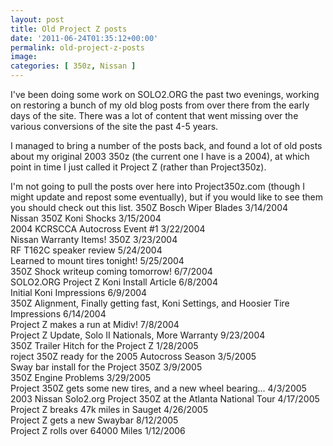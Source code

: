 ```yaml
---
layout: post
title: Old Project Z posts
date: '2011-06-24T01:35:12+00:00'
permalink: old-project-z-posts
image:
categories: [ 350z, Nissan ]
---
```

I've been doing some work on SOLO2.ORG the past two evenings, working on restoring a bunch of my old blog posts from over there from the early days of the site. There was a lot of content that went missing over the various conversions of the site the past 4-5 years.

I managed to bring a number of the posts back, and found a lot of old posts about my original 2003 350z (the current one I have is a 2004), at which point in time I just called it Project Z (rather than Project350z).

I'm not going to pull the posts over here into Project350z.com (though I might update and repost some eventually), but if you would like to see them you should check out this list.
350Z Bosch Wiper Blades 3/14/2004  
Nissan 350Z Koni Shocks 3/15/2004  
2004 KCRSCCA Autocross Event #1 3/22/2004  
Nissan Warranty Items! 350Z 3/23/2004  
RF T162C speaker review 5/24/2004  
Learned to mount tires tonight! 5/25/2004  
350Z Shock writeup coming tomorrow! 6/7/2004  
SOLO2.ORG Project Z Koni Install Article 6/8/2004  
Initial Koni Impressions 6/9/2004  
350Z Alignment, Finally getting fast, Koni Settings, and Hoosier Tire Impressions 6/14/2004  
Project Z makes a run at Midiv! 7/8/2004  
Project Z Update, Solo II Nationals, More Warranty 9/23/2004  
350Z Trailer Hitch for the Project Z 1/28/2005  
roject 350Z ready for the 2005 Autocross Season 3/5/2005  
Sway bar install for the Project 350Z 3/9/2005  
350Z Engine Problems 3/29/2005  
Project 350Z gets some new tires, and a new wheel bearing... 4/3/2005  
2003 Nissan Solo2.org Project 350Z at the Atlanta National Tour 4/17/2005  
Project Z breaks 47k miles in Sauget 4/26/2005  
Project Z gets a new Swaybar 8/12/2005  
Project Z rolls over 64000 Miles 1/12/2006  


